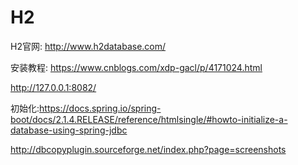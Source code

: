# H2

H2官网: http://www.h2database.com/

安装教程: https://www.cnblogs.com/xdp-gacl/p/4171024.html

http://127.0.0.1:8082/

初始化:https://docs.spring.io/spring-boot/docs/2.1.4.RELEASE/reference/htmlsingle/#howto-initialize-a-database-using-spring-jdbc



http://dbcopyplugin.sourceforge.net/index.php?page=screenshots